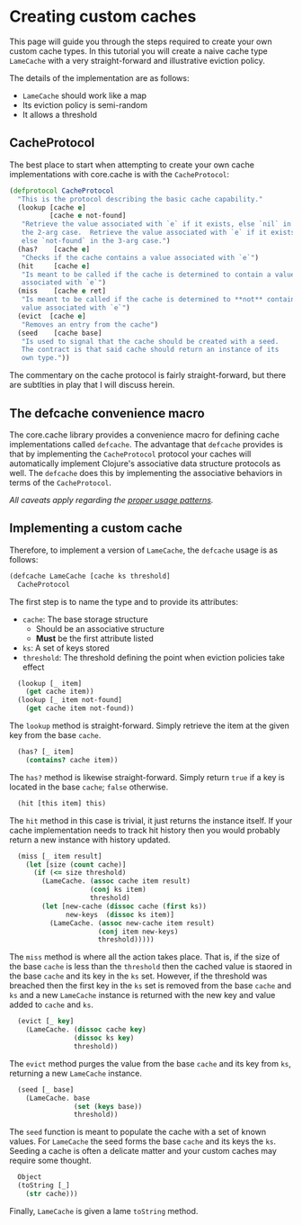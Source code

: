 Creating custom caches
======================

This page will guide you through the steps required to create your own custom cache types.  In this tutorial you will create a naive cache type `LameCache` with a very straight-forward and illustrative eviction policy.

The details of the implementation are as follows:
 * `LameCache` should work like a map
 * Its eviction policy is semi-random
 * It allows a threshold

CacheProtocol
-------------

The best place to start when attempting to create your own cache implementations with core.cache is with the `CacheProtocol`:

```clojure
(defprotocol CacheProtocol
  "This is the protocol describing the basic cache capability."
  (lookup [cache e]
          [cache e not-found]
   "Retrieve the value associated with `e` if it exists, else `nil` in
   the 2-arg case.  Retrieve the value associated with `e` if it exists,
   else `not-found` in the 3-arg case.")
  (has?    [cache e]
   "Checks if the cache contains a value associated with `e`")
  (hit     [cache e]
   "Is meant to be called if the cache is determined to contain a value
   associated with `e`")
  (miss    [cache e ret]
   "Is meant to be called if the cache is determined to **not** contain a
   value associated with `e`")
  (evict  [cache e]
   "Removes an entry from the cache")
  (seed    [cache base]
   "Is used to signal that the cache should be created with a seed.
   The contract is that said cache should return an instance of its
   own type."))
```

The commentary on the cache protocol is fairly straight-forward, but there are subtlties in play that I will discuss herein.  

The defcache convenience macro
------------------------------

The core.cache library provides a convenience macro for defining cache implementations called `defcache`.  The advantage that `defcache` provides is that by implementing the `CacheProtocol` protocol your caches will automatically implement Clojure's associative data structure protocols as well.  The `defcache` does this by implementing the associative behaviors in terms of the `CacheProtocol`.  

*All caveats apply regarding the [proper usage patterns](./Using.md).*

Implementing a custom cache
---------------------------

Therefore, to implement a version of `LameCache`, the `defcache` usage is as follows:

```clojure
(defcache LameCache [cache ks threshold]
  CacheProtocol
```

The first step is to name the type and to provide its attributes:

* `cache`: The base storage structure
  - Should be an associative structure
  - **Must** be the first attribute listed
* `ks`: A set of keys stored
* `threshold`: The threshold defining the point when eviction policies take effect

```clojure
  (lookup [_ item]
    (get cache item))
  (lookup [_ item not-found]
    (get cache item not-found))
```

The `lookup` method is straight-forward. Simply retrieve the item at the given key from the base `cache`.

```clojure
  (has? [_ item]
    (contains? cache item))
```

The `has?` method is likewise straight-forward. Simply return `true` if a key is located in the base `cache`; `false` otherwise.

```clojure
  (hit [this item] this)
```

The `hit` method in this case is trivial, it just returns the instance itself.  If your cache implementation needs to track hit history then you would probably return a new instance with history updated.

```clojure
  (miss [_ item result]
    (let [size (count cache)]
      (if (<= size threshold)
        (LameCache. (assoc cache item result)
                    (conj ks item)
                    threshold)
        (let [new-cache (dissoc cache (first ks))
              new-keys  (dissoc ks item)]
          (LameCache. (assoc new-cache item result)
                      (conj item new-keys)
                      threshold)))))
```

The `miss` method is where all the action takes place.  That is, if the size of the base `cache` is less than the `threshold` then the cached value is staored in the base `cache` and its key in the `ks` set.  However, if the threshold was breached then the first key in the `ks` set is removed from the base `cache` and `ks` and a new `LameCache` instance is returned with the new key and value added to `cache` and `ks`.

```clojure
  (evict [_ key]
    (LameCache. (dissoc cache key)
                (dissoc ks key)
                threshold))
```

The `evict` method purges the value from the base `cache` and its key from `ks`, returning a new `LameCache` instance.

```clojure
  (seed [_ base]
    (LameCache. base
                (set (keys base))
                threshold))
```

The `seed` function is meant to populate the cache with a set of known values.  For `LameCache` the seed forms the base `cache` and its keys the `ks`.  Seeding a cache is often a delicate matter and your custom caches may require some thought.

```clojure
  Object
  (toString [_]
    (str cache)))
```

Finally, `LameCache` is given a lame `toString` method.
